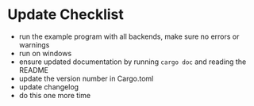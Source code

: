 # Update Checklist

- run the example program with all backends, make sure no errors or warnings
- run on windows
- ensure updated documentation by running `cargo doc` and reading the README
- update the version number in Cargo.toml
- update changelog
- do this one more time
